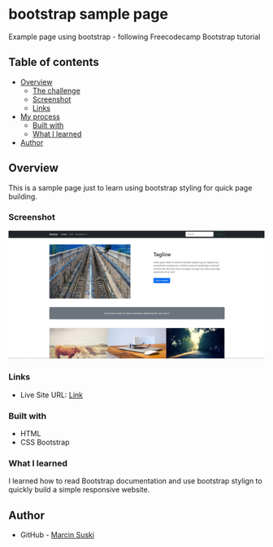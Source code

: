 # bootstrap sample page
Example page using bootstrap - following Freecodecamp Bootstrap tutorial 

## Table of contents
- [Overview](#overview)
  - [The challenge](#the-challenge)
  - [Screenshot](#screenshot)
  - [Links](#links)
- [My process](#my-process)
  - [Built with](#built-with)
  - [What I learned](#what-i-learned)
- [Author](#author)


## Overview
This is a sample page just to learn using bootstrap styling for quick page building. 


### Screenshot

![](./img/desktop-preview.jpg)


### Links
- Live Site URL: [Link](https://zippy-praline-ce9ffb.netlify.app/)


### Built with
- HTML
- CSS Bootstrap


### What I learned
I learned how to read Bootstrap documentation and use bootstrap stylign to quickly build a simple responsive website.

## Author
- GitHub - [Marcin Suski](https://github.com/marcinsuski)
